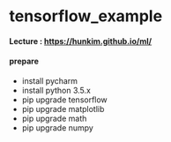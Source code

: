 # tensorflow_example

#### Lecture : https://hunkim.github.io/ml/

#### prepare
- install pycharm
- install python 3.5.x
- pip upgrade tensorflow
- pip upgrade matplotlib
- pip upgrade math
- pip upgrade numpy
